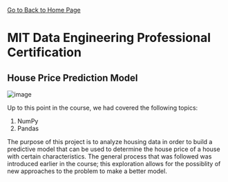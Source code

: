 [Go to Back to Home Page](https://ukthanki.github.io/)

# MIT Data Engineering Professional Certification

## House Price Prediction Model

![image](https://github.com/ukthanki/MIT_House_Price_Prediction_Project/assets/42117481/29fc8ce1-f3c8-49df-b5f6-cd6c6b10eb12)

Up to this point in the course, we had covered the following topics:
1. NumPy
2. Pandas

The purpose of this project is to analyze housing data in order to build a predictive model that can be used to determine the house price of a house with certain characteristics. The general process that was followed was introduced earlier in the course; this exploration allows for the possiblity of new approaches to the problem to make a better model. 
